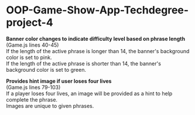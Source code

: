 # OOP-Game-Show-App-Techdegree-project-4

<strong>Banner color changes to indicate difficulty level based on phrase length</strong><br>
(Game.js lines 40-45)<br>
If the length of the active phrase is longer than 14, the banner's background color is set to pink.<br>
If the length of the active phrase is shorter than 14, the banner's background color is set to green.<br>

<strong>Provides hint image if user loses four lives</strong><br>
(Game.js lines 79-103)<br>
If a player loses four lives, an image will be provided as a hint to help complete the phrase.<br>
Images are unique to given phrases.<br>
